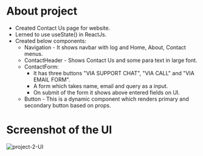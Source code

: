 # About project

- Created Contact Us page for website.
- Lerned to use useState() in ReactJs.
- Created below components:
  - Navigation - It shows navbar with log and Home, About, Contact menus.
  - ContactHeader - Shows Contact Us and some para text in large font.
  - ContactForm:
    - It has three buttons "VIA SUPPORT CHAT", "VIA CALL" and "VIA EMAIL FORM".
    - A form which takes name, email and query as a input.
    - On submit of the form it shows above entered fields on UI.
  - Button - This is a dynamic component which renders primary and secondary button based on props.
 
# Screenshot of the UI

![project-2-UI](https://github.com/user-attachments/assets/a4bd2732-65e0-47dc-a856-b52ce4e6b2d7)
